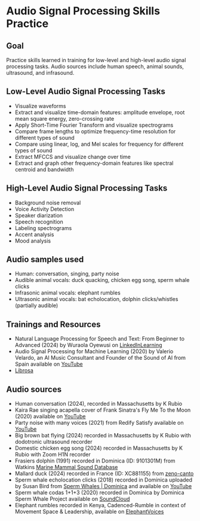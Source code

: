 # Audio Signal Processing Skills Practice
## Goal
Practice skills learned in training for low-level and high-level audio signal processing tasks. Audio sources include human speech, animal sounds, ultrasound, and infrasound.

## Low-Level Audio Signal Processing Tasks
-	Visualize waveforms
-	Extract and visualize time-domain features: amplitude envelope, root mean square energy, zero-crossing rate
-	Apply Short-Time Fourier Transform and visualize spectrograms
-	Compare frame lengths to optimize frequency-time resolution for different types of sound
-	Compare using linear, log, and Mel scales for frequency for different types of sound
-	Extract MFCCS and visualize change over time
-	Extract and graph other frequency-domain features like spectral centroid and bandwidth

## High-Level Audio Signal Processing Tasks
-	Background noise removal
-	Voice Activity Detection
- Speaker diarization
-	Speech recognition
-	Labeling spectrograms
-	Accent analysis
-	Mood analysis

## Audio samples used
-	Human: conversation, singing, party noise
- Audible animal vocals: duck quacking, chicken egg song, sperm whale clicks
-	Infrasonic animal vocals: elephant rumbles
-	Ultrasonic animal vocals: bat echolocation, dolphin clicks/whistles (partially audible)

## Trainings and Resources
- Natural Language Processing for Speech and Text: From Beginner to Advanced (2024) by Wuraola Oyewusi on [LinkedInLearning](https://github.com/user-attachments/assets/49682b56-a87a-4859-bd77-7a9600092557)
- Audio Signal Processing for Machine Learning (2020) by Valerio Velardo, an AI Music Consultant and Founder of the Sound of AI from Spain available on [YouTube](https://www.youtube.com/watch?v=iCwMQJnKk2c&list=PL-wATfeyAMNqIee7cH3q1bh4QJFAaeNv0)
- [Librosa](https://librosa.org/doc-playground/0.9.1/)

## Audio sources
-	Human conversation (2024), recorded in Massachusetts by K Rubio
-	Kaira Rae singing acapella cover of Frank Sinatra's Fly Me To the Moon (2020) available on [YouTube](https://www.youtube.com/watch?v=dBEUX9fP584)
-	Party noise with many voices (2021) from Redify Satisfy available on [YouTube](https://www.youtube.com/watch?v=Q5jiitmLBOY)
-	Big brown bat flying (2024) recorded in Massachusetts by K Rubio with dodotronic ultrasound recorder
-	Domestic chicken egg song (2024) recorded in Massachusetts by K Rubio with Zoom H1N recorder
-	Frasiers dolphin (1991) recorded in Dominica (ID: 9101301M) from Watkins [Marine Mammal Sound Database](https://whoicf2.whoi.edu/science/B/whalesounds/bestOf.cfm?code=BD5A)
-	Mallard duck (2024) recorded in France (ID: XC881155) from [zeno-canto](https://xeno-canto.org/species/Anas-platyrhynchos)
-	Sperm whale echolocation clicks (2018) recorded in Dominica uploaded by Susan Bird from [Sperm Whales | Dominica](https://spermwhalesdominica.com/) and available on [YouTube](https://www.youtube.com/watch?v=g_jijaidSbo)
-	Sperm whale codas 1+1+3 (2020) recorded in Dominica by Dominica Sperm Whale Project available on [SoundCloud](https://soundcloud.com/user-152468598/1-1-3-exchange-2-whales)
-	Elephant rumbles recorded in Kenya, Cadenced-Rumble in context of Movement Space & Leadership, available on [ElephantVoices ](https://www.elephantvoices.org/elephant-ethogram/search-portal/behavior?id=32)

